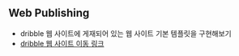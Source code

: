 ## Web Publishing
- dribble 웹 사이트에 게재되어 있는 웹 사이트 기본 템플릿을 구현해보기
- <a href="www.dribble.com">dribble 웹 사이트 이동 링크</a>

